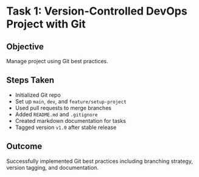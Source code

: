 # Task 1: Version-Controlled DevOps Project with Git

## Objective
Manage project using Git best practices.

## Steps Taken
- Initialized Git repo
- Set up `main`, `dev`, and `feature/setup-project`
- Used pull requests to merge branches
- Added `README.md` and `.gitignore`
- Created markdown documentation for tasks
- Tagged version `v1.0` after stable release

## Outcome
Successfully implemented Git best practices including branching strategy, version tagging, and documentation.

